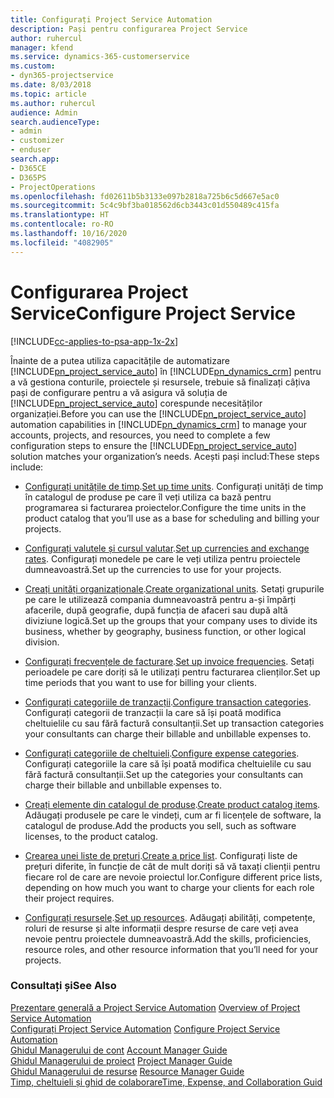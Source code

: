 ```yaml
---
title: Configurați Project Service Automation
description: Pași pentru configurarea Project Service
author: ruhercul
manager: kfend
ms.service: dynamics-365-customerservice
ms.custom:
- dyn365-projectservice
ms.date: 8/03/2018
ms.topic: article
ms.author: ruhercul
audience: Admin
search.audienceType:
- admin
- customizer
- enduser
search.app:
- D365CE
- D365PS
- ProjectOperations
ms.openlocfilehash: fd02611b5b3133e097b2818a725b6c5d667e5ac0
ms.sourcegitcommit: 5c4c9bf3ba018562d6cb3443c01d550489c415fa
ms.translationtype: HT
ms.contentlocale: ro-RO
ms.lasthandoff: 10/16/2020
ms.locfileid: "4082905"
---
```

# <a name="configure-project-service"></a><span data-ttu-id="0e1c8-103">Configurarea Project Service</span><span class="sxs-lookup"><span data-stu-id="0e1c8-103">Configure Project Service</span></span>

[!INCLUDE[cc-applies-to-psa-app-1x-2x](../includes/cc-applies-to-psa-app-1x-2x.md)]

<span data-ttu-id="0e1c8-104">Înainte de a putea utiliza capacitățile de automatizare [!INCLUDE[pn_project_service_auto](../includes/pn-project-service-auto.md)] în [!INCLUDE[pn_dynamics_crm](../includes/pn-dynamics-crm.md)] pentru a vă gestiona conturile, proiectele și resursele, trebuie să finalizați câțiva pași de configurare pentru a vă asigura vă soluția de [!INCLUDE[pn_project_service_auto](../includes/pn-project-service-auto.md)] corespunde necesităților organizației.</span><span class="sxs-lookup"><span data-stu-id="0e1c8-104">Before you can use the [!INCLUDE[pn_project_service_auto](../includes/pn-project-service-auto.md)] automation capabilities in [!INCLUDE[pn_dynamics_crm](../includes/pn-dynamics-crm.md)] to manage your accounts, projects, and resources, you need to complete a few configuration steps to ensure the [!INCLUDE[pn_project_service_auto](../includes/pn-project-service-auto.md)] solution matches your organization’s needs.</span></span> <span data-ttu-id="0e1c8-105">Acești pași includ:</span><span class="sxs-lookup"><span data-stu-id="0e1c8-105">These steps include:</span></span>  
  
-   <span data-ttu-id="0e1c8-106">[Configurați unitățile de timp](../psa/set-up-time-units.md).</span><span class="sxs-lookup"><span data-stu-id="0e1c8-106">[Set up time units](../psa/set-up-time-units.md).</span></span> <span data-ttu-id="0e1c8-107">Configurați unități de timp în catalogul de produse pe care îl veți utiliza ca bază pentru programarea si facturarea proiectelor.</span><span class="sxs-lookup"><span data-stu-id="0e1c8-107">Configure the time units in the product catalog that you’ll use as a base for scheduling and billing your projects.</span></span>  
  
-   <span data-ttu-id="0e1c8-108">[Configurați valutele și cursul valutar](../psa/set-up-currencies-exchange-rates.md).</span><span class="sxs-lookup"><span data-stu-id="0e1c8-108">[Set up currencies and exchange rates](../psa/set-up-currencies-exchange-rates.md).</span></span> <span data-ttu-id="0e1c8-109">Configurați monedele pe care le veți utiliza pentru proiectele dumneavoastră.</span><span class="sxs-lookup"><span data-stu-id="0e1c8-109">Set up the currencies to use for your projects.</span></span>  
  
-   <span data-ttu-id="0e1c8-110">[Creați unități organizaționale](../psa/create-organizational-units.md).</span><span class="sxs-lookup"><span data-stu-id="0e1c8-110">[Create organizational units](../psa/create-organizational-units.md).</span></span> <span data-ttu-id="0e1c8-111">Setați grupurile pe care le utilizează compania dumneavoastră pentru a-și împărți afacerile, după geografie, după funcția de afaceri sau după altă diviziune logică.</span><span class="sxs-lookup"><span data-stu-id="0e1c8-111">Set up the groups that your company uses to divide its business, whether by geography, business function, or other logical division.</span></span>  
  
-   <span data-ttu-id="0e1c8-112">[Configurați frecvențele de facturare](../psa/set-up-invoice-frequencies.md).</span><span class="sxs-lookup"><span data-stu-id="0e1c8-112">[Set up invoice frequencies](../psa/set-up-invoice-frequencies.md).</span></span> <span data-ttu-id="0e1c8-113">Setați perioadele pe care doriți să le utilizați pentru facturarea clienților.</span><span class="sxs-lookup"><span data-stu-id="0e1c8-113">Set up time periods that you want to use for billing your clients.</span></span>  
  
-   <span data-ttu-id="0e1c8-114">[Configurați categoriile de tranzacții](../psa/configure-transaction-categories.md).</span><span class="sxs-lookup"><span data-stu-id="0e1c8-114">[Configure transaction categories](../psa/configure-transaction-categories.md).</span></span> <span data-ttu-id="0e1c8-115">Configurați categorii de tranzacții la care să își poată modifica cheltuielile cu sau fără factură consultanții.</span><span class="sxs-lookup"><span data-stu-id="0e1c8-115">Set up transaction categories your consultants can charge their billable and unbillable expenses to.</span></span>  
  
-   <span data-ttu-id="0e1c8-116">[Configurați categoriile de cheltuieli](../psa/configure-expense-categories.md).</span><span class="sxs-lookup"><span data-stu-id="0e1c8-116">[Configure expense categories](../psa/configure-expense-categories.md).</span></span> <span data-ttu-id="0e1c8-117">Configurați categoriile la care să își poată modifica cheltuielile cu sau fără factură consultanții.</span><span class="sxs-lookup"><span data-stu-id="0e1c8-117">Set up the categories your consultants can charge their billable and unbillable expenses to.</span></span>  
  
-   <span data-ttu-id="0e1c8-118">[Creați elemente din catalogul de produse](../psa/create-product-catalog-items.md).</span><span class="sxs-lookup"><span data-stu-id="0e1c8-118">[Create product catalog items](../psa/create-product-catalog-items.md).</span></span> <span data-ttu-id="0e1c8-119">Adăugați produsele pe care le vindeți, cum ar fi licențele de software, la catalogul de produse.</span><span class="sxs-lookup"><span data-stu-id="0e1c8-119">Add the products you sell, such as software licenses, to the product catalog.</span></span>  
  
-   <span data-ttu-id="0e1c8-120">[Crearea unei liste de prețuri](../psa/create-price-list.md).</span><span class="sxs-lookup"><span data-stu-id="0e1c8-120">[Create a price list](../psa/create-price-list.md).</span></span> <span data-ttu-id="0e1c8-121">Configurați liste de prețuri diferite, în funcție de cât de mult doriți să vă taxați clienții pentru fiecare rol de care are nevoie proiectul lor.</span><span class="sxs-lookup"><span data-stu-id="0e1c8-121">Configure different price lists, depending on how much you want to charge your clients for each role their project requires.</span></span>  
  
-   <span data-ttu-id="0e1c8-122">[Configurați resursele](../psa/set-up-resources.md).</span><span class="sxs-lookup"><span data-stu-id="0e1c8-122">[Set up resources](../psa/set-up-resources.md).</span></span> <span data-ttu-id="0e1c8-123">Adăugați abilități, competențe, roluri de resurse și alte informații despre resurse de care veți avea nevoie pentru proiectele dumneavoastră.</span><span class="sxs-lookup"><span data-stu-id="0e1c8-123">Add the skills, proficiencies, resource roles, and other resource information that you’ll need for your projects.</span></span>  
  
### <a name="see-also"></a><span data-ttu-id="0e1c8-124">Consultați și</span><span class="sxs-lookup"><span data-stu-id="0e1c8-124">See Also</span></span>  
 <span data-ttu-id="0e1c8-125">[Prezentare generală a Project Service Automation](../psa/overview.md) </span><span class="sxs-lookup"><span data-stu-id="0e1c8-125">[Overview of Project Service Automation](../psa/overview.md) </span></span>  
 <span data-ttu-id="0e1c8-126">[Configurați Project Service Automation](../psa/configure.md) </span><span class="sxs-lookup"><span data-stu-id="0e1c8-126">[Configure Project Service Automation](../psa/configure.md) </span></span>  
 <span data-ttu-id="0e1c8-127">[Ghidul Managerului de cont](../psa/account-manager-guide.md) </span><span class="sxs-lookup"><span data-stu-id="0e1c8-127">[Account Manager Guide](../psa/account-manager-guide.md) </span></span>  
 <span data-ttu-id="0e1c8-128">[Ghidul Managerului de proiect](../psa/project-manager-guide.md) </span><span class="sxs-lookup"><span data-stu-id="0e1c8-128">[Project Manager Guide](../psa/project-manager-guide.md) </span></span>  
 <span data-ttu-id="0e1c8-129">[Ghidul Managerului de resurse](../psa/resource-manager-guide.md) </span><span class="sxs-lookup"><span data-stu-id="0e1c8-129">[Resource Manager Guide](../psa/resource-manager-guide.md) </span></span>  
 [<span data-ttu-id="0e1c8-130">Timp, cheltuieli și ghid de colaborare</span><span class="sxs-lookup"><span data-stu-id="0e1c8-130">Time, Expense, and Collaboration Guid</span></span>](../psa/time-expense-collaboration-guide.md)
